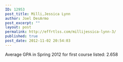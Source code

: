 ```yaml
---
ID: 12953
post_title: Milli,Jessica Lynn
author: Joel DesArmo
post_excerpt: ""
layout: post
permalink: http://effrtlss.com/millijessica-lynn-3/
published: true
post_date: 2012-11-02 20:54:03
---
```

<p>Average GPA in Spring 2012 for first course listed: 2.658</p>